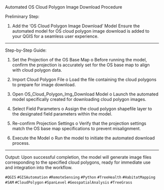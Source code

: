 Automated OS Cloud Polygon Image Download Procedure

Preliminary Step:
1.	Add the ‘OS Cloud Polygon Image Download’ Model
Ensure the automated model for OS cloud polygon image download is added to your QGIS for a seamless user experience.
________________________________________
Step-by-Step Guide:
1.	Set the Projection of the OS Base Map
o	Before running the model, confirm the projection is accurately set for the OS base map to align with cloud polygon data.
2.	Import Cloud Polygon File
o	Load the file containing the cloud polygons to prepare for image download.
3.	Open OS_Cloud_Polygon_Img_Download Model
o	Launch the automated model specifically created for downloading cloud polygon images.
4.	Select Field Parameters
o	Assign the cloud polygon shapefile layer to the designated field parameters within the model.
5.	Re-confirm Projection Settings
o	Verify that the projection settings match the OS base map specifications to prevent misalignment.

6.	Execute the Model
o	Run the model to initiate the automated download process.
________________________________________

Output: 
Upon successful completion, the model will generate image files corresponding to the specified cloud polygons, ready for immediate use and integration into the workflow.



`#QGIS` `#GISAutomation` `#RemoteSensing` `#Python` `#TreeHealth` `#HabitatMapping`  `#SAM` `#CloudPolygon` `#SpanLevel` `#GeospatialAnalysis` `#TreeGrass`
